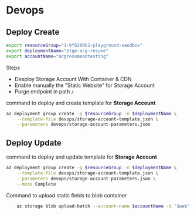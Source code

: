# Devops

## Deploy Create

```bash
export resourceGroup="1-9f6200b2-playground-sandbox"
export deploymentName="stge-acg-resume"
export accountName="acgresumeaztesting"
```

Steps

- Desploy Storage Account With Container & CDN
- Enable manually the "Static Website" for Storage Account
- Purge endpoint in path `/`

command to deploy and create template for **Storage Account**

```bash
az deployment group create -g $resourceGroup -n $deploymentName \
    --template-file devops/storage-account-template.json \
    --parameters devops/storage-account-parameters.json
```

## Deploy Update

command to deploy and update template for **Storage Account**

```bash
az deployment group create -g $resourceGroup -n $deploymentName \
    --template-file devops/storage-account-template.json \
    --parameters devops/storage-account-parameters.json \
    --mode Complete
```

Command to upload static fields to blob container

```bash
    az storage blob upload-batch --account-name $accountName -d '$web' -s frontend/
```
